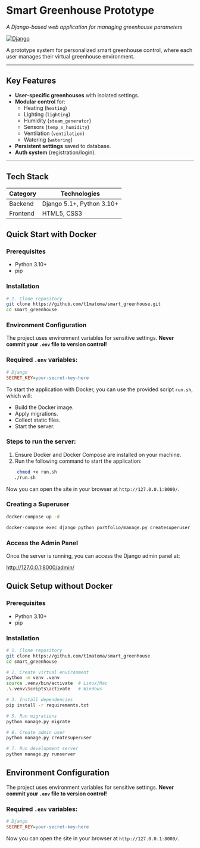 # Smart Greenhouse Prototype  
*A Django-based web application for managing greenhouse parameters*  

[![Django](https://img.shields.io/badge/Django-5.1-green)](https://www.djangoproject.com/) 

A prototype system for personalized smart greenhouse control, where each user manages their virtual greenhouse environment.  

---

##  Key Features  
- **User-specific greenhouses** with isolated settings.  
- **Modular control** for:  
  - Heating (`heating`)  
  - Lighting (`lighting`)  
  - Humidity (`steam_generator`)  
  - Sensors (`temp_n_humidity`)  
  - Ventilation (`ventilation`)  
  - Watering (`watering`)  
- **Persistent settings** saved to database.  
- **Auth system** (registration/login).  

---

##  Tech Stack
| Category       | Technologies                         |
|----------------|--------------------------------------|
| Backend        | Django 5.1+, Python 3.10+            |
| Frontend       | HTML5, CSS3                          |

## Quick Start with Docker


### Prerequisites
- Python 3.10+
- pip

### Installation
```bash
# 1. Clone repository
git clone https://github.com/t1matoma/smart_greenhouse.git
cd smart_greenhouse
```
###  Environment Configuration

The project uses environment variables for sensitive settings. 
**Never commit your `.env` file to version control!**

### Required `.env` variables:
```ini
# Django
SECRET_KEY=your-secret-key-here
```

To start the application with Docker, you can use the provided script `run.sh`, which will:

- Build the Docker image.
- Apply migrations.
- Collect static files.
- Start the server.

### Steps to run the server:

1. Ensure Docker and Docker Compose are installed on your machine.
2. Run the following command to start the application:

```bash
    chmod +x run.sh
   ./run.sh
```

Now you can open the site in your browser at `http://127.0.0.1:8000/`.


### Creating a Superuser

```bash
docker-compose up -d
```

```bash
docker-compose exec django python portfolio/manage.py createsuperuser
```
### Access the Admin Panel

Once the server is running, you can access the Django admin panel at:

http://127.0.0.1:8000/admin/




##  Quick Setup without Docker

### Prerequisites
- Python 3.10+
- pip

### Installation
```bash
# 1. Clone repository
git clone https://github.com/t1matoma/smart_greenhouse
cd smart_greenhouse

# 2. Create virtual environment
python -m venv .venv
source .venv/bin/activate  # Linux/Mac
.\.venv\Scripts\activate   # Windows

# 3. Install dependencies
pip install -r requirements.txt

# 5. Run migrations
python manage.py migrate

# 6. Create admin user
python manage.py createsuperuser

# 7. Run development server
python manage.py runserver
```
##  Environment Configuration

The project uses environment variables for sensitive settings. 
**Never commit your `.env` file to version control!**

### Required `.env` variables:
```ini
# Django
SECRET_KEY=your-secret-key-here
```
Now you can open the site in your browser at `http://127.0.0.1:8000/`.
